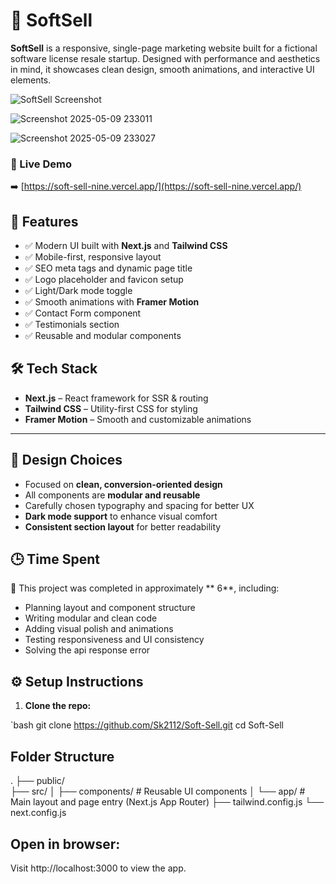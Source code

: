 # 🧩 SoftSell

**SoftSell** is a responsive, single-page marketing website built for a fictional software license resale startup. Designed with performance and aesthetics in mind, it showcases clean design, smooth animations, and interactive UI elements.

![SoftSell Screenshot](public/preview.png) 


![Screenshot 2025-05-09 233011](https://github.com/user-attachments/assets/a7a6e384-eba8-4141-ad68-73d1b9d26a7c)

![Screenshot 2025-05-09 233027](https://github.com/user-attachments/assets/9bcb943f-704d-45d5-9b39-c8b40c18b8f9)




### 🔗 Live Demo

➡️ [https://soft-sell-nine.vercel.app/](https://soft-sell-nine.vercel.app/)



## 🚀 Features

- ✅ Modern UI built with **Next.js** and **Tailwind CSS**
- ✅ Mobile-first, responsive layout
- ✅ SEO meta tags and dynamic page title
- ✅ Logo placeholder and favicon setup
- ✅ Light/Dark mode toggle
- ✅ Smooth animations with **Framer Motion**
- ✅ Contact Form component
- ✅ Testimonials section
- ✅ Reusable and modular components



## 🛠️ Tech Stack

- **Next.js** – React framework for SSR & routing
- **Tailwind CSS** – Utility-first CSS for styling
- **Framer Motion** – Smooth and customizable animations

---

## 📐 Design Choices

- Focused on **clean, conversion-oriented design**
- All components are **modular and reusable**
- Carefully chosen typography and spacing for better UX
- **Dark mode support** to enhance visual comfort
- **Consistent section layout** for better readability



## 🕒 Time Spent

🧠 This project was completed in approximately ** 6**, including:

- Planning layout and component structure
- Writing modular and clean code
- Adding visual polish and animations
- Testing responsiveness and UI consistency
- Solving the api response error 



## ⚙️ Setup Instructions

1. **Clone the repo:**

`bash
git clone https://github.com/Sk2112/Soft-Sell.git
cd Soft-Sell

## Folder Structure
.
├── public/              
├── src/
│   ├── components/      # Reusable UI components
│   └── app/             # Main layout and page entry (Next.js App Router)
├── tailwind.config.js
└── next.config.js


## Open in browser:
Visit http://localhost:3000 to view the app.


